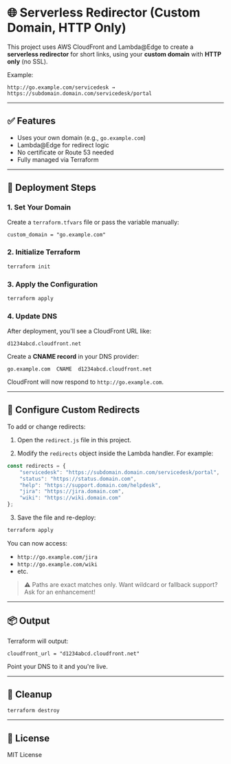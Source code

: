 # 🌐 Serverless Redirector (Custom Domain, HTTP Only)

This project uses AWS CloudFront and Lambda@Edge to create a **serverless redirector** for short links, using your **custom domain** with **HTTP only** (no SSL).

Example:

```
http://go.example.com/servicedesk → https://subdomain.domain.com/servicedesk/portal
```

---

## ✅ Features

- Uses your own domain (e.g., `go.example.com`)
- Lambda@Edge for redirect logic
- No certificate or Route 53 needed
- Fully managed via Terraform

---

## 🚀 Deployment Steps

### 1. Set Your Domain

Create a `terraform.tfvars` file or pass the variable manually:

```hcl
custom_domain = "go.example.com"
```

### 2. Initialize Terraform

```bash
terraform init
```

### 3. Apply the Configuration

```bash
terraform apply
```

### 4. Update DNS

After deployment, you'll see a CloudFront URL like:

```
d1234abcd.cloudfront.net
```

Create a **CNAME record** in your DNS provider:

```
go.example.com  CNAME  d1234abcd.cloudfront.net
```

CloudFront will now respond to `http://go.example.com`.

---

## 🔁 Configure Custom Redirects

To add or change redirects:

1. Open the `redirect.js` file in this project.

2. Modify the `redirects` object inside the Lambda handler. For example:

```js
const redirects = {
    "servicedesk": "https://subdomain.domain.com/servicedesk/portal",
    "status": "https://status.domain.com",
    "help": "https://support.domain.com/helpdesk",
    "jira": "https://jira.domain.com",
    "wiki": "https://wiki.domain.com"
};
```

3. Save the file and re-deploy:

```bash
terraform apply
```

You can now access:
- `http://go.example.com/jira`
- `http://go.example.com/wiki`
- etc.

> ⚠️ Paths are exact matches only. Want wildcard or fallback support? Ask for an enhancement!

---

## 📦 Output

Terraform will output:

```
cloudfront_url = "d1234abcd.cloudfront.net"
```

Point your DNS to it and you're live.

---

## 🧼 Cleanup

```bash
terraform destroy
```

---

## 📄 License

MIT License